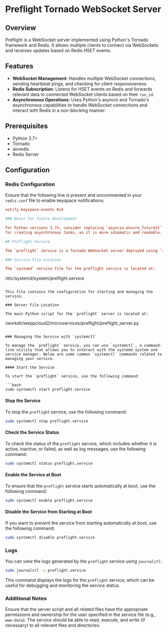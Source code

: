 # Preflight Tornado WebSocket Server

## Overview

Preflight is a WebSocket server implemented using Python's Tornado framework and Redis. It allows multiple clients to connect via WebSockets and receives updates based on Redis HSET events. 

## Features

- **WebSocket Management**: Handles multiple WebSocket connections, sending heartbeat pings, and checking for client responsiveness.
- **Redis Subscription**: Listens for HSET events on Redis and forwards relevant data to connected WebSocket clients based on their `run_id`.
- **Asynchronous Operations**: Uses Python's asyncio and Tornado's asynchronous capabilities to handle WebSocket connections and interact with Redis in a non-blocking manner.

## Prerequisites

- Python 3.7+
- Tornado
- aioredis
- Redis Server

## Configuration

### Redis Configuration

Ensure that the following line is present and uncommented in your `redis.conf` file to enable keyspace notifications:

```conf
notify-keyspace-events Ksh

### Notes for Future Development

For Python versions 3.7+, consider replacing `asyncio.ensure_future()` with `asyncio.create_task()`
for creating asynchronous tasks, as it is more idiomatic and readable.

## Preflight Service

The `preflight` service is a Tornado WebSocket server deployed using `systemd` to ensure it is managed and kept running in the background.

### Service File Location

The `systemd` service file for the preflight service is located at:

```
/etc/systemd/system/preflight.service
```

This file contains the configuration for starting and managing the service.

### Server File Location

The main Python script for the `preflight` server is located at:

```
/workdir/weppcloud2/microservices/preflight/preflight_server.py
```

### Managing the Service with `systemctl`

To manage the `preflight` service, you can use `systemctl`, a command-line utility that allows you to interact with the systemd system and service manager. Below are some common `systemctl` commands related to managing your service.

#### Start the Service

To start the `preflight` service, use the following command:

```bash
sudo systemctl start preflight.service
```

#### Stop the Service

To stop the `preflight` service, use the following command:

```bash
sudo systemctl stop preflight.service
```

#### Check the Service Status

To check the status of the `preflight` service, which includes whether it is active, inactive, or failed, as well as log messages, use the following command:

```bash
sudo systemctl status preflight.service
```

#### Enable the Service at Boot

To ensure that the `preflight` service starts automatically at boot, use the following command:

```bash
sudo systemctl enable preflight.service
```

#### Disable the Service from Starting at Boot

If you want to prevent the service from starting automatically at boot, use the following command:

```bash
sudo systemctl disable preflight.service
```

### Logs

You can view the logs generated by the `preflight` service using `journalctl`:

```bash
sudo journalctl -u preflight.service
```

This command displays the logs for the `preflight` service, which can be useful for debugging and monitoring the service status.

### Additional Notes

Ensure that the server script and all related files have the appropriate permissions and ownership for the user specified in the service file (e.g., `www-data`). The service should be able to read, execute, and write (if necessary) to all relevant files and directories.
